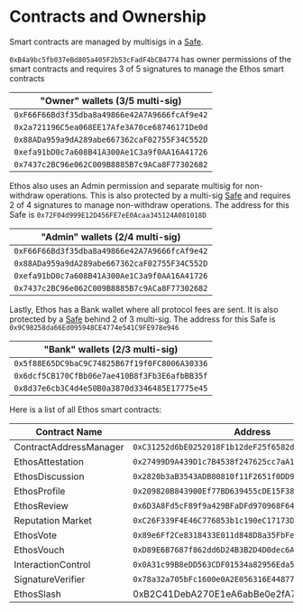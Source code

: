 # Contracts and Ownership

Smart contracts are managed by multisigs in a [Safe](https://app.safe.global/home?safe=base:0xB4a9bc5fb037eBd805a405F2b53cFadF4bCB4774).&#x20;

`0xB4a9bc5fb037eBd805a405F2b53cFadF4bCB4774` has owner permissions of the smart contracts and requires 3 of 5 signatures to manage the Ethos smart contracts

| "Owner" wallets (3/5 multi-sig)              |
| -------------------------------------------- |
| `0xF66F66Bd3f35dba8a49866e42A7A9666fcAf9e42` |
| `0x2a721196C5ea068EE17Afe3A70ce68746171De0d` |
| `0x88ADa959a9dA289abe667362caF02755F34C552D` |
| `0xefa91bD0c7a608B41A300Ae1C3a9f0AA16A41726` |
| `0x7437c2BC96e062C009B8885B7c9ACa8F77302682` |

Ethos also uses an Admin permission and separate multisig for non-withdraw operations. This is also protected by a multi-sig [Safe](https://app.safe.global/home?safe=base:0x72F04d999E12D456FE7eE0Acaa345124A081018D) and requires 2 of 4 signatures to manage non-withdraw operations. The address for this Safe is `0x72F04d999E12D456FE7eE0Acaa345124A081018D`

| "Admin" wallets (2/4 multi-sig)              |
| -------------------------------------------- |
| `0xF66F66Bd3f35dba8a49866e42A7A9666fcAf9e42` |
| `0x88ADa959a9dA289abe667362caF02755F34C552D` |
| `0xefa91bD0c7a608B41A300Ae1C3a9f0AA16A41726` |
| `0x7437c2BC96e062C009B8885B7c9ACa8F77302682` |

Lastly, Ethos has a Bank wallet where all protocol fees are sent. It is also protected by a [Safe](https://app.safe.global/home?safe=eth:0x9C98258da66Ed095948CE4774e541C9FE978e946) behind 2 of 3 multi-sig. The address for this Safe is `0x9C98258da66Ed095948CE4774e541C9FE978e946`&#x20;

| "Bank" wallets (2/3 multi-sig)               |
| -------------------------------------------- |
| `0x5f88E65DC9baC9C74825B67f19f0FC8006A30336` |
| `0x6dcf5CB170CfBb06e7ae410B8f3Fb3E6afbBB35f` |
| `0x8d37e6cb3C4d4e50B0a3870d3346485E17775e45` |

Here is a list of all Ethos smart contracts:

<table data-full-width="true"><thead><tr><th>Contract Name</th><th>Address</th><th data-type="content-ref">Basescan Link</th></tr></thead><tbody><tr><td>ContractAddressManager</td><td><code>0xC31252d6bE0252018F1b12deF25f6582dB0f3E9a</code></td><td><a href="https://basescan.org/address/0xC31252d6bE0252018F1b12deF25f6582dB0f3E9a">https://basescan.org/address/0xC31252d6bE0252018F1b12deF25f6582dB0f3E9a</a></td></tr><tr><td>EthosAttestation</td><td><code>0x27499D9A439D1c7B4538f247625cc7aA159D3c14</code></td><td><a href="https://basescan.org/address/0x27499D9A439D1c7B4538f247625cc7aA159D3c14">https://basescan.org/address/0x27499D9A439D1c7B4538f247625cc7aA159D3c14</a></td></tr><tr><td>EthosDiscussion</td><td><code>0x2820b3aB3543ADB80810f11F2651f0DD9A04E801</code></td><td><a href="https://basescan.org/address/0x2820b3aB3543ADB80810f11F2651f0DD9A04E801">https://basescan.org/address/0x2820b3aB3543ADB80810f11F2651f0DD9A04E801</a></td></tr><tr><td>EthosProfile</td><td><code>0x209820B843900Ef77BD639455cDE15F38A252a36</code></td><td><a href="https://basescan.org/address/0x209820B843900Ef77BD639455cDE15F38A252a36">https://basescan.org/address/0x209820B843900Ef77BD639455cDE15F38A252a36</a></td></tr><tr><td>EthosReview</td><td><code>0x6D3A8Fd5cF89f9a429BFaDFd970968F646AFF325</code></td><td><a href="https://basescan.org/address/0x6D3A8Fd5cF89f9a429BFaDFd970968F646AFF325">https://basescan.org/address/0x6D3A8Fd5cF89f9a429BFaDFd970968F646AFF325</a></td></tr><tr><td>Reputation Market </td><td><code>0xC26F339F4E46C776853b1c190eC17173DBe059Bf</code></td><td><a href="https://basescan.org/address/0xC26F339F4E46C776853b1c190eC17173DBe059Bf">https://basescan.org/address/0xC26F339F4E46C776853b1c190eC17173DBe059Bf</a></td></tr><tr><td>EthosVote</td><td><code>0x89e6Ff2Ce8318433E011d848D8a35FbFeE60c2Ed</code></td><td><a href="https://basescan.org/address/0x89e6Ff2Ce8318433E011d848D8a35FbFeE60c2Ed">https://basescan.org/address/0x89e6Ff2Ce8318433E011d848D8a35FbFeE60c2Ed</a></td></tr><tr><td>EthosVouch</td><td><code>0xD89E6B7687f862dd6D24B3B2D4D0dec6A89A6fdd</code></td><td><a href="https://basescan.org/address/0xD89E6B7687f862dd6D24B3B2D4D0dec6A89A6fdd">https://basescan.org/address/0xD89E6B7687f862dd6D24B3B2D4D0dec6A89A6fdd</a></td></tr><tr><td>InteractionControl</td><td><code>0x0A31c99B8eDD563CDF01534a82956Eda5CDB4CE5</code></td><td><a href="https://basescan.org/address/0x0A31c99B8eDD563CDF01534a82956Eda5CDB4CE5">https://basescan.org/address/0x0A31c99B8eDD563CDF01534a82956Eda5CDB4CE5</a></td></tr><tr><td>SignatureVerifier</td><td><code>0x78a32a705bFc1600e0A2E056316E44877BDa7f57</code></td><td><a href="https://basescan.org/address/0x78a32a705bFc1600e0A2E056316E44877BDa7f57">https://basescan.org/address/0x78a32a705bFc1600e0A2E056316E44877BDa7f57</a></td></tr><tr><td>EthosSlash</td><td>0xB2C41DebA270E1eA6abBe0e2fA70432630634a59</td><td><a href="https://basescan.org/address/0xB2C41DebA270E1eA6abBe0e2fA70432630634a59">https://basescan.org/address/0xB2C41DebA270E1eA6abBe0e2fA70432630634a59</a></td></tr></tbody></table>

